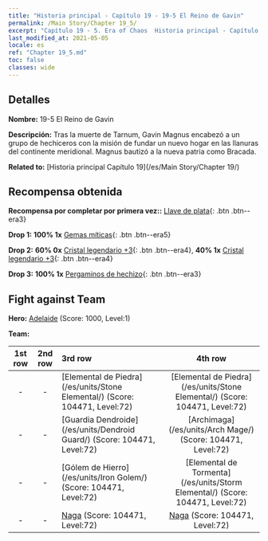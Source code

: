 ```yaml
---
title: "Historia principal - Capítulo 19 - 19-5 El Reino de Gavin"
permalink: /Main Story/Chapter 19_5/
excerpt: "Capítulo 19 - 5. Era of Chaos  Historia principal - Capítulo 19_5. 19-5 El Reino de Gavin"
last_modified_at: 2021-05-05
locale: es
ref: "Chapter 19_5.md"
toc: false
classes: wide
---
```


## Detalles

 **Nombre:** 19-5 El Reino de Gavin

 **Descripción:** Tras la muerte de Tarnum, Gavin Magnus encabezó a un grupo de hechiceros con la misión de fundar un nuevo hogar en las llanuras del continente meridional. Magnus bautizó a la nueva patria como Bracada.

 **Related to:** [Historia principal Capítulo 19](/es/Main Story/Chapter 19/)

## Recompensa obtenida

 **Recompensa por completar por primera vez::** [Llave de plata](/ItemsES/con_693/){: .btn .btn--era3}

 **Drop 1:** **100% 1x** [Gemas míticas](/ItemsES/mat_65/){: .btn .btn--era5}

 **Drop 2:** **60% 0x** [Cristal legendario +3](/ItemsES/mat_59/){: .btn .btn--era4}, **40% 1x** [Cristal legendario +3](/ItemsES/mat_59/){: .btn .btn--era4}

 **Drop 3:** **100% 1x** [Pergaminos de hechizo](/ItemsES/con_694/){: .btn .btn--era3}


## Fight against Team
 **Hero:** [Adelaide](/es/heroes/Adelaide/) (Score: 1000, Level:1)

 **Team:**


  | 1st row | 2nd row | 3rd row | 4th row |
  |:----:|:----:|:----|:----:|
  | - | - | [Elemental de Piedra](/es/units/Stone Elemental/) (Score: 104471, Level:72)  | [Elemental de Piedra](/es/units/Stone Elemental/) (Score: 104471, Level:72)  |
  | - | - | [Guardia Dendroide](/es/units/Dendroid Guard/) (Score: 104471, Level:72)  | [Archimaga](/es/units/Arch Mage/) (Score: 104471, Level:72)  |
  | - | - | [Gólem de Hierro](/es/units/Iron Golem/) (Score: 104471, Level:72)  | [Elemental de Tormenta](/es/units/Storm Elemental/) (Score: 104471, Level:72)  |
  | - | - | [Naga](/es/units/Naga/) (Score: 104471, Level:72)  | [Naga](/es/units/Naga/) (Score: 104471, Level:72)  |


